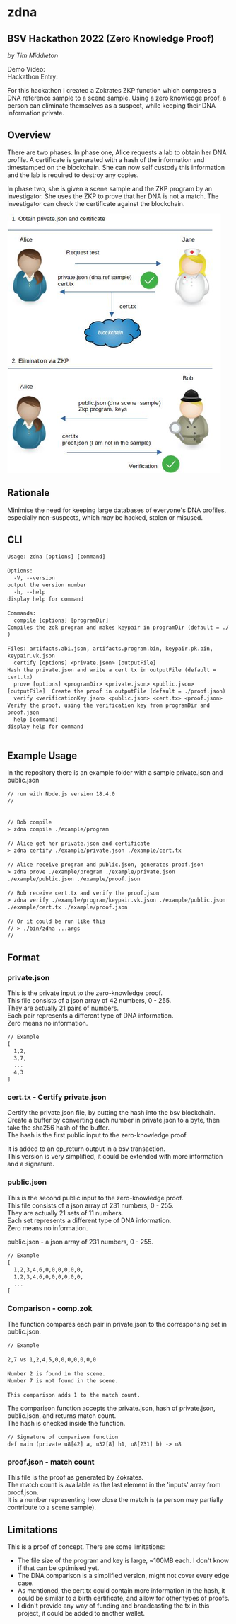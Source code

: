 # zdna
## BSV Hackathon 2022 (Zero Knowledge Proof)  

*by Tim Middleton*

Demo Video:   
Hackathon Entry:   

For this hackathon I created a Zokrates ZKP function which compares a DNA reference sample to a scene sample.
Using a zero knowledge proof, a person can eliminate themselves as a suspect, while keeping their
DNA information private.

## Overview

There are two phases. In phase one, Alice requests a lab to obtain her DNA profile. A certificate is
generated with a hash of the information and timestamped on the blockchain. She can now self custody this 
information and the lab is required to destroy any copies.  

In phase two, she is given a scene sample and the ZKP program by an investigator. She uses the ZKP to 
prove that her DNA is not a match. The investigator can check the certificate against the blockchain.

![](./diagram.jpg)

## Rationale

Minimise the need for keeping large databases of everyone's DNA profiles, especially non-suspects, 
which may be hacked, stolen or misused.

## CLI
```
Usage: zdna [options] [command]

Options:
  -V, --version                                                           output the version number
  -h, --help                                                              display help for command

Commands:
  compile [options] [programDir]                                          Compiles the zok program and makes keypair in programDir (default = ./ )
                                                                          Files: artifacts.abi.json, artifacts.program.bin, keypair.pk.bin, keypair.vk.json
  certify [options] <private.json> [outputFile]                           Hash the private.json and write a cert tx in outputFile (default = cert.tx)
  prove [options] <programDir> <private.json> <public.json> [outputFile]  Create the proof in outputFile (default = ./proof.json)
  verify <verificationKey.json> <public.json> <cert.tx> <proof.json>      Verify the proof, using the verification key from programDir and proof.json
  help [command]                                                          display help for command
  
```

## Example Usage

In the repository there is an example folder with a sample private.json and public.json

```
// run with Node.js version 18.4.0
//


// Bob compile
> zdna compile ./example/program

// Alice get her private.json and certificate
> zdna certify ./example/private.json ./example/cert.tx

// Alice receive program and public.json, generates proof.json
> zdna prove ./example/program ./example/private.json ./example/public.json ./example/proof.json

// Bob receive cert.tx and verify the proof.json 
> zdna verify ./example/program/keypair.vk.json ./example/public.json ./example/cert.tx ./example/proof.json

// Or it could be run like this
// > ./bin/zdna ...args
//
```
## Format

### private.json

This is the private input to the zero-knowledge proof.   
This file consists of a json array of 42 numbers, 0 - 255.  
They are actually 21 pairs of numbers.    
Each pair represents a different type of DNA information.  
Zero means no information.   

```
// Example
[ 
  1,2,
  3,7,
  ... 
  4,3 
]
```

### cert.tx - Certify private.json

Certify the private.json file, by putting the hash into the bsv blockchain.  
Create a buffer by converting each number in private.json to a byte, then take the sha256 hash of the buffer.  
The hash is the first public input to the zero-knowledge proof.   
  
It is added to an op_return output in a bsv transaction.  
This version is very simplified, it could be extended with more information and a signature.

### public.json

This is the second public input to the zero-knowledge proof.   
This file consists of a json array of 231 numbers, 0 - 255.  
They are actually 21 sets of 11 numbers.   
Each set represents a different type of DNA information.  
Zero means no information.   

public.json - a json array of 231 numbers, 0 - 255.

```
// Example
[
  1,2,3,4,6,0,0,0,0,0,0,  
  1,2,3,4,6,0,0,0,0,0,0,
  ...
[
```

### Comparison - comp.zok

The function compares each pair in private.json to the corresponsing set in public.json.  

```
// Example

2,7 vs 1,2,4,5,0,0,0,0,0,0,0  

Number 2 is found in the scene.  
Number 7 is not found in the scene.  

This comparison adds 1 to the match count.
```

The comparison function accepts the private.json, hash of private.json, public.json, and returns match count.  
The hash is checked inside the function.

```
// Signature of comparison function
def main (private u8[42] a, u32[8] h1, u8[231] b) -> u8
```

### proof.json - match count

This file is the proof as generated by Zokrates.   
The match count is available as the last element in the 'inputs' array from proof.json.  
It is a number representing how close the match is (a person may partially contribute to a scene sample).  

## Limitations

This is a proof of concept. There are some limitations:
 - The file size of the program and key is large, ~100MB each. I don't know if that can be optimised yet.
 - The DNA comparison is a simplified version, might not cover every edge case.
 - As mentioned, the cert.tx could contain more information in the hash, it could be similar to a birth certificate,
 and allow for other types of proofs.
 - I didn't provide any way of funding and broadcasting the tx in this project, it could be added to another wallet.
